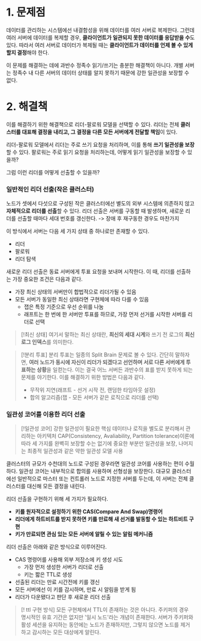 # 1. 문제점
데이터를 관리하는 시스템에선 내결함성을 위해 데이터를 여러 서버로 복제한다.
그런데 여러 서버에 데이터를 복제할 경우, **클라이언트가 일관되지 못한 데이터를 응답받을 수**도 있다.
따라서 여러 서버로 데이터가 복제될 때는 **클라이언트가 데이터를 언제 볼 수 있게 할지 결정**해야 한다.

이 문제를 해결하는 데에 과반수 정족수 읽기/쓰기는 충분한 해결책이 아니다. 
개별 서버는 정족수 내 다른 서버의 데이터 상태를 알지 못하기 때문에 강한 일관성을 보장할 수 없다.

# 2. 해결책
이를 해결하기 위한 해결책으로 리더-팔로워 모델을 선택할 수 있다.
리더는 전체 **클러스터를 대표해 결정을 내리고, 그 결정을 다른 모든 서버에게 전달할 책임**이 있다.

리더-팔로워 모델에서 리더는 주로 쓰기 요청을 처리하며, 이를 통해 **쓰기 일관성을 보장**할 수 있다.
팔로워는 주로 읽기 요청을 처리하는데, 어떻게 읽기 일관성을 보장할 수 있을까?


그럼 이런 리더를 어떻게 선출할 수 있을까?
### 일반적인 리더 선출(작은 클러스터)
노드가 셋에서 다섯으로 구성된 작은 클러스터에선 별도의 외부 시스템에 의존하지 않고 **자체적으로 리더를 선출**할 수 있다.
리더 선출은 서버를 구동할 때 발생하며, 새로운 리더를 선출할 때마다 세대 번호를 갱신한다.
-> 장애 후 재구동한 경우도 마찬가지

이 방식에서 서버는 다음 세 가지 상태 중 하나로만 존재할 수 있다.
- 리더
- 팔로워
- 리더 탐색

새로운 리더 선출은 동료 서버에게 투표 요청을 보내며 시작한다.
이 때, 리더를 선출하는 가장 중요한 조건은 다음과 같다.
- 가장 최신 상태의 서버만이 합법적으로 리더가될 수 있음
- 모든 서버가 동일한 최신 상태라면 구현체에 따라 다를 수 있음
	- 잽은 특정 기준으로 우선 순위를 나눔
	- 래프트는 한 번에 한 서버만 투표를 하므로, 가장 먼저 선거를 시작한 서버를 리더로 선택
>[!최신 상태]
>여기서 말하는 최신 상태란, **최신의 세대 시계**와 쓰기 전 로그의 **최신 로그 인덱스**를 의미한다.

>[!분리 투표]
>분리 투표는 일종의 Split Brain 문제로 볼 수 있다.
>간단히 말하자면, **여러 노드가 동시에 자신이 리더가 되겠다고 선언하며 서로 다른 서버에게 투표하는 상황**을 일컫는다. 
>이는 결국 어느 서버든 과반수의 표를 받지 못하게 되는 문제를 야기한다. 
>이를 해결하기 위한 방법은 다음과 같다.
> - 무작위 지연(래프트 - 선거 시작 전, 랜덤한 타임아웃 설정)
> - 합의 알고리즘(잽 - 모든 서버가 같은 로직으로 리더를 선택)

### 일관성 코어를 이용한 리더 선출
>[!일관성 코어]
>강한 일관성이 필요한 핵심 데이터나 로직을 별도로 분리해서 관리하는 아키텍처
>CAP(Consistency, Avaliability, Partition tolerance)이론에 따라 세 가지를 완벽히 보장할 수는 없기에 중요한 부분만 일관성을 보장, 나머지는 최종적 일관성과 같은 약한 일관성 모델 사용

클러스터의 규모가 수천대의 노드로 구성된 경우라면 일관성 코어를 사용하는 편이 수월하다. 
일관성 코어는 내부적으로 합의를 사용하며 선형성을 보장한다.
대규모 클러스터에선 일반적으로 마스터 또는 컨트롤러 노드로 지정한 서버를 두는데, 이 서버는 전체 클러스터를 대신해 모든 결정을 내린다. 

리더 선출을 구현하기 위해 세 가지가 필요하다.
- **키를 원자적으로 설정하기 위한 CAS(Compare And Swap)명령어**
- **리더에게 하트비트를 받지 못하면 키를 만료해 새 선거를 발동할 수 있는 하트비트 구현**
- **키가 만료되면 관심 있는 모든 서버에 알릴 수 있는 알림 메커니즘**

리더 선출은 아래와 같은 방식으로 이루어진다.
- CAS 명령어를 사용해 외부 저장소에 키 생성 시도
	- 가장 먼저 생성한 서버가 리더로 선출
	- 키는 짧은 TTL로 생성
- 선출된 리더는 만료 시간전에 키를 갱신
- 모든 서버에선 이 키를 감시하며, 만료 시 알림을 받게 됨
- 리더가 다운됐다고 판단 후 새로운 리더 선출
>[! ttl 구현 방식]
>모든 구현체에서 TTL이 존재하는 것은 아니다.
>주키퍼의 경우 명시적인 유효 기간은 없지만 '일시 노드'라는 개념이 존재한다. 
>서버가 주키퍼와 활성 세션을 유지하는 동안에는 노드가 존재하지만, 그렇지 않으면 노드를 제거하고 감시하는 모든 대상에게 알린다. 

